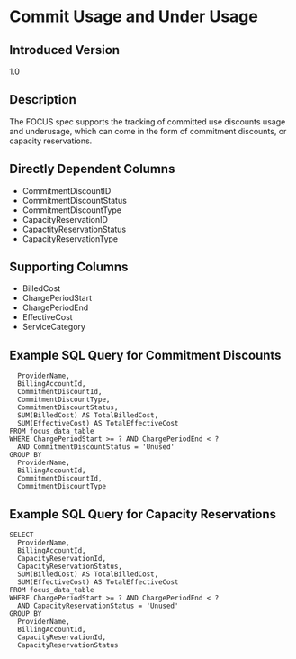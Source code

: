 # Commit Usage and Under Usage

## Introduced Version
1.0

## Description
The FOCUS spec supports the tracking of committed use discounts usage and underusage, which can come in the form of commitment discounts, or capacity reservations. 

## Directly Dependent Columns

* CommitmentDiscountID
* CommitmentDiscountStatus
* CommitmentDiscountType
* CapacityReservationID
* CapactityReservationStatus
* CapacityReservationType

## Supporting Columns
* BilledCost
* ChargePeriodStart
* ChargePeriodEnd
* EffectiveCost
* ServiceCategory

## Example SQL Query for Commitment Discounts
```SELECT
  ProviderName,
  BillingAccountId,
  CommitmentDiscountId,
  CommitmentDiscountType,
  CommitmentDiscountStatus,
  SUM(BilledCost) AS TotalBilledCost,
  SUM(EffectiveCost) AS TotalEffectiveCost
FROM focus_data_table
WHERE ChargePeriodStart >= ? AND ChargePeriodEnd < ?
  AND CommitmentDiscountStatus = 'Unused'
GROUP BY
  ProviderName,
  BillingAccountId,
  CommitmentDiscountId,
  CommitmentDiscountType
```

## Example SQL Query for Capacity Reservations
```
SELECT
  ProviderName,
  BillingAccountId,
  CapacityReservationId,
  CapacityReservationStatus,
  SUM(BilledCost) AS TotalBilledCost,
  SUM(EffectiveCost) AS TotalEffectiveCost
FROM focus_data_table
WHERE ChargePeriodStart >= ? AND ChargePeriodEnd < ?
  AND CapacityReservationStatus = 'Unused'
GROUP BY
  ProviderName,
  BillingAccountId,
  CapacityReservationId,
  CapacityReservationStatus
  ```
